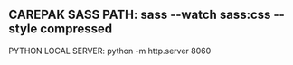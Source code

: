 
CAREPAK SASS PATH:
sass --watch sass:css --style compressed
------------
PYTHON LOCAL SERVER:
python -m http.server 8060